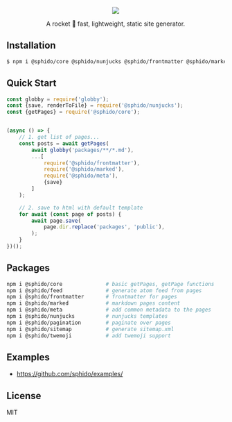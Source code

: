 
<p align="center">
  <a href="https://sphido.org">
    <img src="https://sphido.org/img/sphido.svg" width=""/>
  </a>
</p>


<p align="center">
  A rocket 🚀 fast, lightweight, static site generator.
</p>

## Installation

```bash
$ npm i @sphido/core @sphido/nunjucks @sphido/frontmatter @sphido/marked @sphido/meta
```

## Quick Start

```js
const globby = require('globby');
const {save, renderToFile} = require('@sphido/nunjucks');
const {getPages} = require('@sphido/core');


(async () => {
	// 1. get list of pages...
	const posts = await getPages(
		await globby('packages/**/*.md'),
		...[
			require('@sphido/frontmatter'),
			require('@sphido/marked'),
			require('@sphido/meta'),
			{save}
		]
	);

	// 2. save to html with default template
	for await (const page of posts) {
		await page.save(
			page.dir.replace('packages', 'public'),
		);
	}
})();
```

## Packages

```bash
npm i @sphido/core              # basic getPages, getPage functions
npm i @sphido/feed              # generate atom feed from pages
npm i @sphido/frontmatter       # frontmatter for pages
npm i @sphido/marked            # markdown pages content
npm i @sphido/meta              # add common metadata to the pages
npm i @sphido/nunjucks          # nunjucks templates
npm i @sphido/pagination        # paginate over pages
npm i @sphido/sitemap           # generate sitemap.xml
npm i @sphido/twemoji           # add twemoji support
```

## Examples

* https://github.com/sphido/examples/

## License

MIT